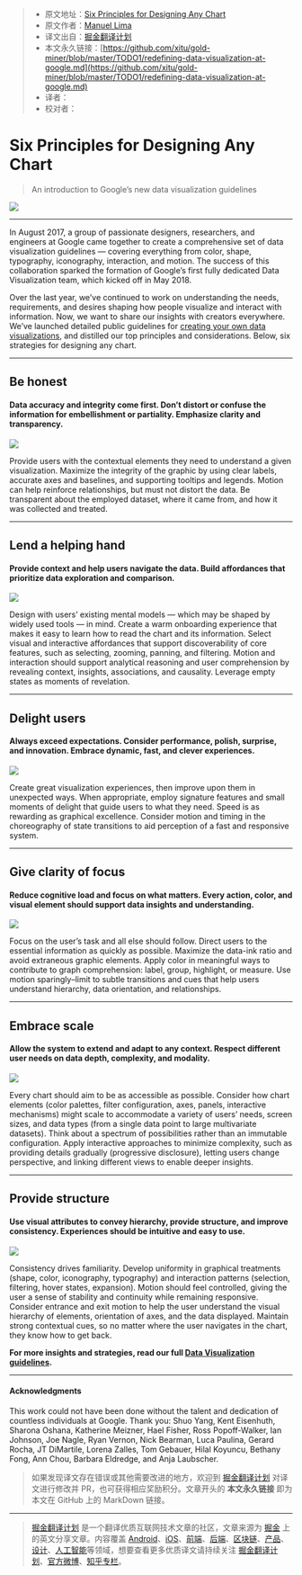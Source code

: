 > * 原文地址：[Six Principles for Designing Any Chart](https://medium.com/google-design/redefining-data-visualization-at-google-9bdcf2e447c6)
> * 原文作者：[Manuel Lima](https://medium.com/@mslima)
> * 译文出自：[掘金翻译计划](https://github.com/xitu/gold-miner)
> * 本文永久链接：[https://github.com/xitu/gold-miner/blob/master/TODO1/redefining-data-visualization-at-google.md](https://github.com/xitu/gold-miner/blob/master/TODO1/redefining-data-visualization-at-google.md)
> * 译者：
> * 校对者：

# Six Principles for Designing Any Chart

> An introduction to Google’s new data visualization guidelines

![](https://cdn-images-1.medium.com/max/2748/1*mXIcH44FAZKCRjX5g_lYmw.png)

---

In August 2017, a group of passionate designers, researchers, and engineers at Google came together to create a comprehensive set of data visualization guidelines — covering everything from color, shape, typography, iconography, interaction, and motion. The success of this collaboration sparked the formation of Google’s first fully dedicated Data Visualization team, which kicked off in May 2018.

Over the last year, we’ve continued to work on understanding the needs, requirements, and desires shaping how people visualize and interact with information. Now, we want to share our insights with creators everywhere. We’ve launched detailed public guidelines for [creating your own data visualizations](https://goo.gle/2ITQoTY), and distilled our top principles and considerations. Below, six strategies for designing any chart.

---

## Be honest

#### Data accuracy and integrity come first. Don’t distort or confuse the information for embellishment or partiality. Emphasize clarity and transparency.

![](https://cdn-images-1.medium.com/max/2760/1*ydrVMlmFanX1LsuN6CzTqA.png)

Provide users with the contextual elements they need to understand a given visualization. Maximize the integrity of the graphic by using clear labels, accurate axes and baselines, and supporting tooltips and legends. Motion can help reinforce relationships, but must not distort the data. Be transparent about the employed dataset, where it came from, and how it was collected and treated.

---

## Lend a helping hand

#### Provide context and help users navigate the data. Build affordances that prioritize data exploration and comparison.

![](https://cdn-images-1.medium.com/max/2760/1*60a7CCF8W4EytCv7idmllw.png)

Design with users’ existing mental models — which may be shaped by widely used tools — in mind. Create a warm onboarding experience that makes it easy to learn how to read the chart and its information. Select visual and interactive affordances that support discoverability of core features, such as selecting, zooming, panning, and filtering. Motion and interaction should support analytical reasoning and user comprehension by revealing context, insights, associations, and causality. Leverage empty states as moments of revelation.

---

## Delight users

#### Always exceed expectations. Consider performance, polish, surprise, and innovation. Embrace dynamic, fast, and clever experiences.

![](https://cdn-images-1.medium.com/max/2760/1*IpHoJvLE_87IDvRG8dQ3MQ.png)

Create great visualization experiences, then improve upon them in unexpected ways. When appropriate, employ signature features and small moments of delight that guide users to what they need. Speed is as rewarding as graphical excellence. Consider motion and timing in the choreography of state transitions to aid perception of a fast and responsive system.

---

## Give clarity of focus

#### Reduce cognitive load and focus on what matters. Every action, color, and visual element should support data insights and understanding.

![](https://cdn-images-1.medium.com/max/2760/1*VwVvqEaH-Y3Z_5Ryt481gw.png)

Focus on the user’s task and all else should follow. Direct users to the essential information as quickly as possible. Maximize the data-ink ratio and avoid extraneous graphic elements. Apply color in meaningful ways to contribute to graph comprehension: label, group, highlight, or measure. Use motion sparingly–limit to subtle transitions and cues that help users understand hierarchy, data orientation, and relationships.

---

## Embrace scale

#### Allow the system to extend and adapt to any context. Respect different user needs on data depth, complexity, and modality.

![](https://cdn-images-1.medium.com/max/2760/1*DF5pg4i7OlWo9fAfbi-liQ.png)

Every chart should aim to be as accessible as possible. Consider how chart elements (color palettes, filter configuration, axes, panels, interactive mechanisms) might scale to accommodate a variety of users’ needs, screen sizes, and data types (from a single data point to large multivariate datasets). Think about a spectrum of possibilities rather than an immutable configuration. Apply interactive approaches to minimize complexity, such as providing details gradually (progressive disclosure), letting users change perspective, and linking different views to enable deeper insights.

---

## Provide structure

#### Use visual attributes to convey hierarchy, provide structure, and improve consistency. Experiences should be intuitive and easy to use.

![](https://cdn-images-1.medium.com/max/2760/1*XJqqL_vhSWVNRpjbi_zn1g.png)

Consistency drives familiarity. Develop uniformity in graphical treatments (shape, color, iconography, typography) and interaction patterns (selection, filtering, hover states, expansion). Motion should feel controlled, giving the user a sense of stability and continuity while remaining responsive. Consider entrance and exit motion to help the user understand the visual hierarchy of elements, orientation of axes, and the data displayed. Maintain strong contextual cues, so no matter where the user navigates in the chart, they know how to get back.

**For more insights and strategies, read our full [Data Visualization guidelines](https://goo.gle/2ITQoTY).**

---

#### Acknowledgments

This work could not have been done without the talent and dedication of countless individuals at Google. Thank you: Shuo Yang, Kent Eisenhuth, Sharona Oshana, Katherine Meizner, Hael Fisher, Ross Popoff-Walker, Ian Johnson, Joe Nagle, Ryan Vernon, Nick Bearman, Luca Paulina, Gerard Rocha, JT DiMartile, Lorena Zalles, Tom Gebauer, Hilal Koyuncu, Bethany Fong, Ann Chou, Barbara Eldredge, and Anja Laubscher.

> 如果发现译文存在错误或其他需要改进的地方，欢迎到 [掘金翻译计划](https://github.com/xitu/gold-miner) 对译文进行修改并 PR，也可获得相应奖励积分。文章开头的 **本文永久链接** 即为本文在 GitHub 上的 MarkDown 链接。

---

> [掘金翻译计划](https://github.com/xitu/gold-miner) 是一个翻译优质互联网技术文章的社区，文章来源为 [掘金](https://juejin.im) 上的英文分享文章。内容覆盖 [Android](https://github.com/xitu/gold-miner#android)、[iOS](https://github.com/xitu/gold-miner#ios)、[前端](https://github.com/xitu/gold-miner#前端)、[后端](https://github.com/xitu/gold-miner#后端)、[区块链](https://github.com/xitu/gold-miner#区块链)、[产品](https://github.com/xitu/gold-miner#产品)、[设计](https://github.com/xitu/gold-miner#设计)、[人工智能](https://github.com/xitu/gold-miner#人工智能)等领域，想要查看更多优质译文请持续关注 [掘金翻译计划](https://github.com/xitu/gold-miner)、[官方微博](http://weibo.com/juejinfanyi)、[知乎专栏](https://zhuanlan.zhihu.com/juejinfanyi)。

